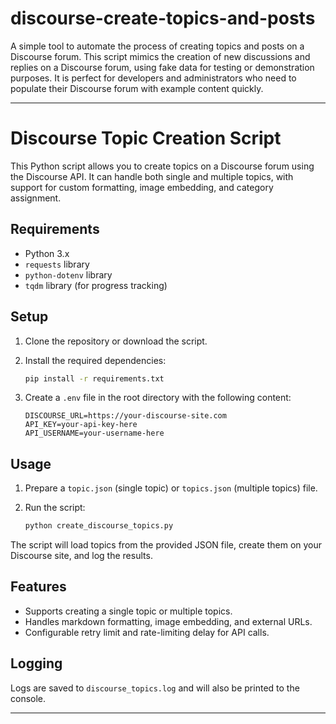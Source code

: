 # discourse-create-topics-and-posts
A simple tool to automate the process of creating topics and posts on a Discourse forum. This script mimics the creation of new discussions and replies on a Discourse forum, using fake data for testing or demonstration purposes. It is perfect for developers and administrators who need to populate their Discourse forum with example content quickly.

---

# Discourse Topic Creation Script

This Python script allows you to create topics on a Discourse forum using the Discourse API. It can handle both single and multiple topics, with support for custom formatting, image embedding, and category assignment.

## Requirements

- Python 3.x
- `requests` library
- `python-dotenv` library
- `tqdm` library (for progress tracking)

## Setup

1. Clone the repository or download the script.
2. Install the required dependencies:

    ```bash
    pip install -r requirements.txt
    ```

3. Create a `.env` file in the root directory with the following content:

    ```env
    DISCOURSE_URL=https://your-discourse-site.com
    API_KEY=your-api-key-here
    API_USERNAME=your-username-here
    ```

## Usage

1. Prepare a `topic.json` (single topic) or `topics.json` (multiple topics) file.
2. Run the script:

    ```bash
    python create_discourse_topics.py
    ```

The script will load topics from the provided JSON file, create them on your Discourse site, and log the results.

## Features

- Supports creating a single topic or multiple topics.
- Handles markdown formatting, image embedding, and external URLs.
- Configurable retry limit and rate-limiting delay for API calls.

## Logging

Logs are saved to `discourse_topics.log` and will also be printed to the console.

---
